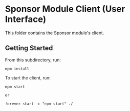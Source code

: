 # Sponsor Module Client (User Interface)

This folder contains the Sponsor module's client.


## Getting Started

From this subdirectory, run:

    npm install

To start the client, run:

    npm start 

    or

    forever start -c "npm start" ./
